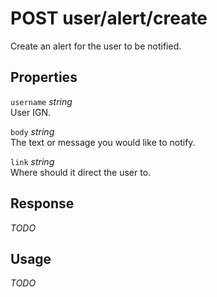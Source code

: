 # <span class="badge badge-light">POST</span> <span class="badge badge-light">user/alert/create</span>


Create an alert for the user to be notified.

## Properties

`username` *string*  
User IGN.

`body` *string*  
The text or message you would like to notify.

`link` *string*  
Where should it direct the user to.


## Response

*TODO*

## Usage

*TODO*


